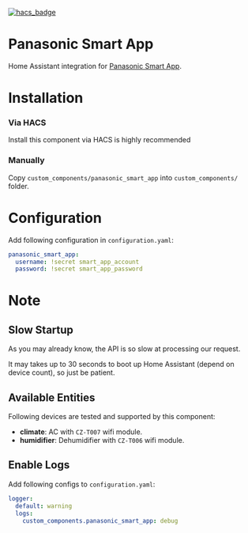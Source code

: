 [![hacs_badge](https://img.shields.io/badge/HACS-Custom-orange.svg?style=for-the-badge)](https://github.com/custom-components/hacs)

# Panasonic Smart App
Home Assistant integration for [Panasonic Smart App](https://play.google.com/store/apps/details?id=com.panasonic.smart&hl=zh_TW&gl=US).

# Installation

### Via HACS
Install this component via HACS is highly recommended

### Manually
Copy `custom_components/panasonic_smart_app` into `custom_components/` folder.

# Configuration
Add following configuration in `configuration.yaml`:

```yaml
panasonic_smart_app:
  username: !secret smart_app_account
  password: !secret smart_app_password
```

# Note

## Slow Startup
As you may already know, the API is so slow at processing our request.

It may takes up to 30 seconds to boot up Home Assistant (depend on device count), so just be patient.

## Available Entities
Following devices are tested and supported by this component:

- **climate**: AC with `CZ-T007` wifi module.
- **humidifier**: Dehumidifier with `CZ-T006` wifi module.

## Enable Logs
Add following configs to `configuration.yaml`:

```yaml
logger:
  default: warning
  logs:
    custom_components.panasonic_smart_app: debug
```
